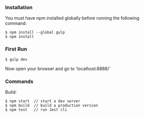 ### Installation

You must have npm installed globally before running the following command:

```
$ npm install --global gulp
$ npm install
```
### First Run

```
$ gulp dev
```

Now open your browser and go to 'localhost:8888/'


### Commands

Build:

```
$ npm start  // start a dev server
$ npm build  // build a production version
$ npm test   // run Jest cli
```
